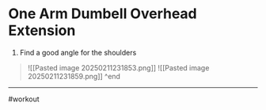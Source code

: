 # One Arm Dumbell Overhead Extension
1. Find a good angle for the shoulders
>![[Pasted image 20250211231853.png]]
>![[Pasted image 20250211231859.png]]
^end
---
#workout 